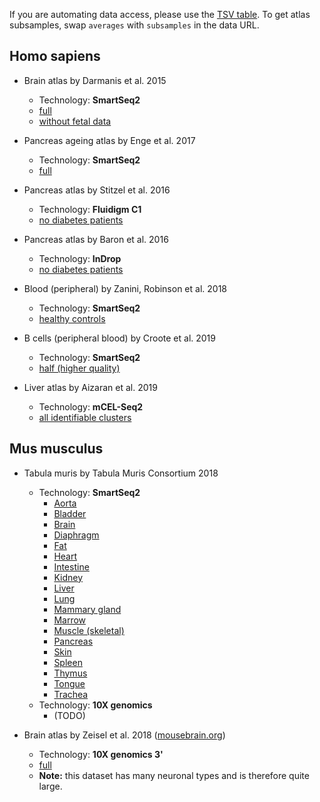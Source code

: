If you are automating data access, please use the [TSV table](https://github.com/iosonofabio/atlas_averages/raw/master/table.tsv). To get atlas subsamples, swap `averages` with `subsamples` in the data URL.

## Homo sapiens
- Brain atlas by Darmanis et al. 2015
  - Technology: **SmartSeq2**
  - [full](https://github.com/iosonofabio/atlas_averages/raw/master/data/averages/Darmanis_2015.loom)
  - [without fetal data](https://github.com/iosonofabio/atlas_averages/raw/master/data/averages/Darmanis_2015_nofetal.loom)

- Pancreas ageing atlas by Enge et al. 2017
  - Technology: **SmartSeq2**
  - [full](https://github.com/iosonofabio/atlas_averages/raw/master/data/averages/Enge_2017.loom)

- Pancreas atlas by Stitzel et al. 2016
  - Technology: **Fluidigm C1**
  - [no diabetes patients](https://github.com/iosonofabio/atlas_averages/raw/master/data/averages/Stitzel_2016.loom)

- Pancreas atlas by Baron et al. 2016
  - Technology: **InDrop**
  - [no diabetes patients](https://github.com/iosonofabio/atlas_averages/raw/master/data/averages/Baron_2016.loom)

- Blood (peripheral) by Zanini, Robinson et al. 2018
  - Technology: **SmartSeq2**
  - [healthy controls](https://github.com/iosonofabio/atlas_averages/raw/master/data/averages/Zanini_2018.loom)

- B cells (peripheral blood) by Croote et al. 2019
  - Technology: **SmartSeq2**
  - [half (higher quality)](https://github.com/iosonofabio/atlas_averages/raw/master/data/averages/Croote_2018.loom)

- Liver atlas by Aizaran et al. 2019
  - Technology: **mCEL-Seq2**
  - [all identifiable clusters](https://github.com/iosonofabio/atlas_averages/raw/master/data/averages/Aizaran_2018.loom)
  
## Mus musculus
- Tabula muris by Tabula Muris Consortium 2018
  - Technology: **SmartSeq2**
    - [Aorta](https://github.com/iosonofabio/atlas_averages/raw/master/data/averages/TabulaMuris_2018_FACS_aorta.loom)
    - [Bladder](https://github.com/iosonofabio/atlas_averages/raw/master/data/averages/TabulaMuris_2018_FACS_bladder.loom)
    - [Brain](https://github.com/iosonofabio/atlas_averages/raw/master/data/averages/TabulaMuris_2018_FACS_brain.loom)
    - [Diaphragm](https://github.com/iosonofabio/atlas_averages/raw/master/data/averages/TabulaMuris_2018_FACS_diaphragm.loom)
    - [Fat](https://github.com/iosonofabio/atlas_averages/raw/master/data/averages/TabulaMuris_2018_FACS_fat.loom)
    - [Heart](https://github.com/iosonofabio/atlas_averages/raw/master/data/averages/TabulaMuris_2018_FACS_heart.loom)
    - [Intestine](https://github.com/iosonofabio/atlas_averages/raw/master/data/averages/TabulaMuris_2018_FACS_intestine.loom)
    - [Kidney](https://github.com/iosonofabio/atlas_averages/raw/master/data/averages/TabulaMuris_2018_FACS_kidney.loom)
    - [Liver](https://github.com/iosonofabio/atlas_averages/raw/master/data/averages/TabulaMuris_2018_FACS_liver.loom)
    - [Lung](https://github.com/iosonofabio/atlas_averages/raw/master/data/averages/TabulaMuris_2018_FACS_lung.loom)
    - [Mammary gland](https://github.com/iosonofabio/atlas_averages/raw/master/data/averages/TabulaMuris_2018_FACS_mammary_gland.loom)
    - [Marrow](https://github.com/iosonofabio/atlas_averages/raw/master/data/averages/TabulaMuris_2018_FACS_marrow.loom)
    - [Muscle (skeletal)](https://github.com/iosonofabio/atlas_averages/raw/master/data/averages/TabulaMuris_2018_FACS_muscle.loom)
    - [Pancreas](https://github.com/iosonofabio/atlas_averages/raw/master/data/averages/TabulaMuris_2018_FACS_pancreas.loom)
    - [Skin](https://github.com/iosonofabio/atlas_averages/raw/master/data/averages/TabulaMuris_2018_FACS_skin.loom)
    - [Spleen](https://github.com/iosonofabio/atlas_averages/raw/master/data/averages/TabulaMuris_2018_FACS_spleen.loom)
    - [Thymus](https://github.com/iosonofabio/atlas_averages/raw/master/data/averages/TabulaMuris_2018_FACS_thymus.loom)
    - [Tongue](https://github.com/iosonofabio/atlas_averages/raw/master/data/averages/TabulaMuris_2018_FACS_tongue.loom)
    - [Trachea](https://github.com/iosonofabio/atlas_averages/raw/master/data/averages/TabulaMuris_2018_FACS_trachea.loom)
  - Technology: **10X genomics**
    - (TODO)

- Brain atlas by Zeisel et al. 2018 ([mousebrain.org](http://www.mousebrain.org))
  - Technology: **10X genomics 3'**
  - [full](https://storage.googleapis.com/linnarsson-lab-loom/l5_all.agg.loom)
  - **Note:** this dataset has many neuronal types and is therefore quite large.
